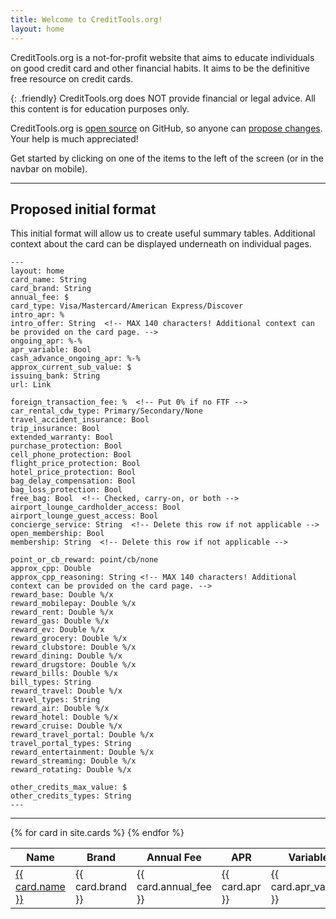 ```yaml
---
title: Welcome to CreditTools.org!
layout: home
---
```


CreditTools.org is a not-for-profit website that aims to educate individuals on good credit card and other financial habits. It aims to be the definitive free resource on credit cards.

{: .friendly}
CreditTools.org does NOT provide financial or legal advice. All this content is for education purposes only.

CreditTools.org is [open source]() on GitHub, so anyone can [propose changes](). Your help is much appreciated!

Get started by clicking on one of the items to the left of the screen (or in the navbar on mobile).

---

## Proposed initial format

This initial format will allow us to create useful summary tables. Additional context about the card can be displayed underneath on individual pages.

```
---
layout: home
card_name: String
card_brand: String
annual_fee: $
card_type: Visa/Mastercard/American Express/Discover
intro_apr: %
intro_offer: String  <!-- MAX 140 characters! Additional context can be provided on the card page. -->
ongoing_apr: %-%
apr_variable: Bool
cash_advance_ongoing_apr: %-%
approx_current_sub_value: $
issuing_bank: String
url: Link

foreign_transaction_fee: %  <!-- Put 0% if no FTF -->
car_rental_cdw_type: Primary/Secondary/None
travel_accident_insurance: Bool
trip_insurance: Bool
extended_warranty: Bool
purchase_protection: Bool
cell_phone_protection: Bool
flight_price_protection: Bool
hotel_price_protection: Bool
bag_delay_compensation: Bool
bag_loss_protection: Bool
free_bag: Bool  <!-- Checked, carry-on, or both -->
airport_lounge_cardholder_access: Bool
airport_lounge_guest_access: Bool
concierge_service: String  <!-- Delete this row if not applicable -->
open_membership: Bool
membership: String  <!-- Delete this row if not applicable -->

point_or_cb_reward: point/cb/none
approx_cpp: Double
approx_cpp_reasoning: String <!-- MAX 140 characters! Additional context can be provided on the card page. -->
reward_base: Double %/x
reward_mobilepay: Double %/x
reward_rent: Double %/x
reward_gas: Double %/x
reward_ev: Double %/x
reward_grocery: Double %/x
reward_clubstore: Double %/x
reward_dining: Double %/x
reward_drugstore: Double %/x
reward_bills: Double %/x
bill_types: String
reward_travel: Double %/x
travel_types: String
reward_air: Double %/x
reward_hotel: Double %/x
reward_cruise: Double %/x
reward_travel_portal: Double %/x
travel_portal_types: String
reward_entertainment: Double %/x
reward_streaming: Double %/x
reward_rotating: Double %/x

other_credits_max_value: $
other_credits_types: String
---
```



---

<script type="text/javascript" src="jquery.dataTables.js"></script>
<script type="text/javascript" src="dataTables.filter.html.js"></script>
<script type="text/javascript">
    $(document).ready(function() {
        $('#example').dataTable( {
            "columnDefs": [
                { type: "type", targets: 0 }
            ]
        } );
    } );
</script>

<link rel="stylesheet" type="text/css" href="https://cdn.datatables.net/1.13.2/css/jquery.dataTables.css">
<script type="text/javascript" charset="utf8" src="https://code.jquery.com/jquery-3.6.3.min.js"></script>
<script type="text/javascript" charset="utf8" src="https://cdn.datatables.net/1.13.2/js/jquery.dataTables.js"></script>
<script>
$(document).ready( function () {
    $('#cards_table').DataTable();
} );
</script>


<table id="cards_table">
  <thead>  
    <tr>
      <th>Name</th>
      <th>Brand</th>
      <th>Annual Fee</th>
      <th>APR</th>
      <th>Variable?</th>
      <th>Approx. Sub</th>
      <th>Issuing Bank</th>
    </tr>
  </thead>
  <tbody>
  {% for card in site.cards %}
    <tr>
      <td><a href="{{ card.url }}">{{ card.name }}</a></td>
      <td>{{ card.brand }}</td>
      <td>{{ card.annual_fee }}</td>
      <td>{{ card.apr }}</td>
      <td>{{ card.apr_variable }}</td>
      <td>{{ card.approx_current_sub_value }}</td>
      <td>{{ card.issuing_bank }}</td>
    </tr>
  {% endfor %}
  </tbody>
</table>

